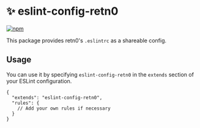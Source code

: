 # ✨ eslint-config-retn0

[![npm](https://img.shields.io/npm/v/eslint-config-retn0)](https://www.npmjs.com/package/eslint-config-retn0)

This package provides retn0's `.eslintrc` as a shareable config.

## Usage

You can use it by specifying `eslint-config-retn0` in the `extends` section of your ESLint configuration.

```jsonc
{
  "extends": "eslint-config-retn0",
  "rules": {
    // Add your own rules if necessary
  }
}
```
